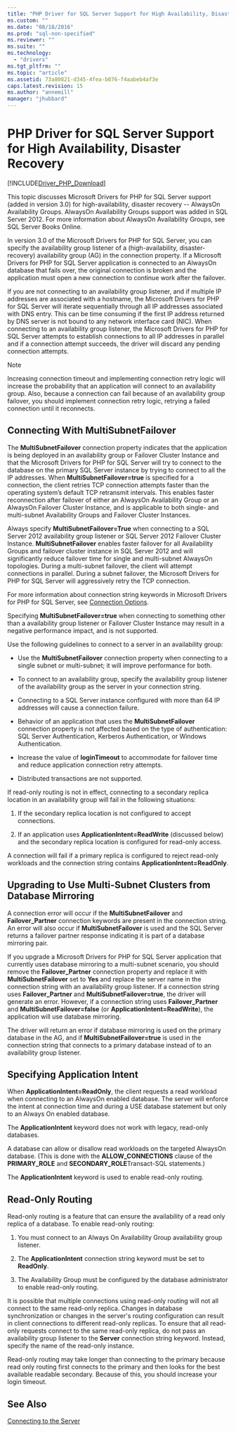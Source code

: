 ```yaml
---
title: "PHP Driver for SQL Server Support for High Availability, Disaster Recovery | Microsoft Docs"
ms.custom: ""
ms.date: "08/18/2016"
ms.prod: "sql-non-specified"
ms.reviewer: ""
ms.suite: ""
ms.technology: 
  - "drivers"
ms.tgt_pltfrm: ""
ms.topic: "article"
ms.assetid: 73a80821-d345-4fea-b076-f4aabeb4af3e
caps.latest.revision: 15
ms.author: "annemill"
manager: "jhubbard"
---
```

# PHP Driver for SQL Server Support for High Availability, Disaster Recovery
[!INCLUDE[Driver_PHP_Download](../../connect/php/includes)]

This topic discusses Microsoft Drivers for PHP for SQL Server support (added in version 3.0) for high-availability, disaster recovery -- AlwaysOn Availability Groups.  AlwaysOn Availability Groups support was added in SQL Server 2012. For more information about AlwaysOn Availability Groups, see SQL Server Books Online.  
  
In version 3.0 of the Microsoft Drivers for PHP for SQL Server, you can specify the availability group listener of a (high-availability, disaster-recovery) availability group (AG) in the connection property. If a Microsoft Drivers for PHP for SQL Server application is connected to an AlwaysOn database that fails over, the original connection is broken and the application must open a new connection to continue work after the failover.  
  
If you are not connecting to an availability group listener, and if multiple IP addresses are associated with a hostname, the Microsoft Drivers for PHP for SQL Server will iterate sequentially through all IP addresses associated with DNS entry. This can be time consuming if the first IP address returned by DNS server is not bound to any network interface card (NIC). When connecting to an availability group listener, the Microsoft Drivers for PHP for SQL Server attempts to establish connections to all IP addresses in parallel and if a connection attempt succeeds, the driver will discard any pending connection attempts.  
  
> [!NOTE]  
> Increasing connection timeout and implementing connection retry logic will increase the probability that an application will connect to an availability group. Also, because a connection can fail because of an availability group failover, you should implement connection retry logic, retrying a failed connection until it reconnects.  
  
## Connecting With MultiSubnetFailover  
The **MultiSubnetFailover** connection property indicates that the application is being deployed in an availability group or Failover Cluster Instance and that the Microsoft Drivers for PHP for SQL Server will try to connect to the database on the primary SQL Server instance by trying to connect to all the IP addresses. When **MultiSubnetFailover=true** is specified for a connection, the client retries TCP connection attempts faster than the operating system’s default TCP retransmit intervals. This enables faster reconnection after failover of either an AlwaysOn Availability Group or an AlwaysOn Failover Cluster Instance, and is applicable to both single- and multi-subnet Availability Groups and Failover Cluster Instances.  
  
Always specify **MultiSubnetFailover=True** when connecting to a SQL Server 2012 availability group listener or SQL Server 2012 Failover Cluster Instance. **MultiSubnetFailover** enables faster failover for all Availability Groups and failover cluster instance in SQL Server 2012 and will significantly reduce failover time for single and multi-subnet AlwaysOn topologies. During a multi-subnet failover, the client will attempt connections in parallel. During a subnet failover, the Microsoft Drivers for PHP for SQL Server will aggressively retry the TCP connection.  
  
For more information about connection string keywords in Microsoft Drivers for PHP for SQL Server, see [Connection Options](../../connect/php/connection-options.md).  
  
Specifying **MultiSubnetFailover=true** when connecting to something other than a availability group listener or Failover Cluster Instance may result in a negative performance impact, and is not supported.  
  
Use the following guidelines to connect to a server in an availability group:  
  
-   Use the **MultiSubnetFailover** connection property when connecting to a single subnet or multi-subnet; it will improve performance for both.  
  
-   To connect to an availability group, specify the availability group listener of the availability group as the server in your connection string.  
  
-   Connecting to a SQL Server instance configured with more than 64 IP addresses will cause a connection failure.  
  
-   Behavior of an application that uses the **MultiSubnetFailover** connection property is not affected based on the type of authentication: SQL Server Authentication, Kerberos Authentication, or Windows Authentication.  
  
-   Increase the value of **loginTimeout** to accommodate for failover time and reduce application connection retry attempts.  
  
-   Distributed transactions are not supported.  
  
If read-only routing is not in effect, connecting to a secondary replica location in an availability group will fail in the following situations:  
  
1.  If the secondary replica location is not configured to accept connections.  
  
2.  If an application uses **ApplicationIntent=ReadWrite** (discussed below) and the secondary replica location is configured for read-only access.  
  
A connection will fail if a primary replica is configured to reject read-only workloads and the connection string contains **ApplicationIntent=ReadOnly**.  
  
## Upgrading to Use Multi-Subnet Clusters from Database Mirroring  
A connection error will occur if the **MultiSubnetFailover** and **Failover_Partner** connection keywords are present in the connection string. An error will also occur if **MultiSubnetFailover** is used and the SQL Server returns a failover partner response indicating it is part of a database mirroring pair.  
  
If you upgrade a Microsoft Drivers for PHP for SQL Server application that currently uses database mirroring to a multi-subnet scenario, you should remove the **Failover_Partner** connection property and replace it with **MultiSubnetFailover** set to **Yes** and replace the server name in the connection string with an availability group listener. If a connection string uses **Failover_Partner** and **MultiSubnetFailover=true**, the driver will generate an error. However, if a connection string uses **Failover_Partner** and **MultiSubnetFailover=false** (or **ApplicationIntent=ReadWrite**), the application will use database mirroring.  
  
The driver will return an error if database mirroring is used on the primary database in the AG, and if **MultiSubnetFailover=true** is used in the connection string that connects to a primary database instead of to an availability group listener.  
  
## Specifying Application Intent  
When **ApplicationIntent=ReadOnly**, the client requests a read workload when connecting to an AlwaysOn enabled database. The server will enforce the intent at connection time and during a USE database statement but only to an Always On enabled database.  
  
The **ApplicationIntent** keyword does not work with legacy, read-only databases.  
  
A database can allow or disallow read workloads on the targeted AlwaysOn database. (This is done with the **ALLOW_CONNECTIONS** clause of the **PRIMARY_ROLE** and **SECONDARY_ROLE**Transact-SQL statements.)  
  
The **ApplicationIntent** keyword is used to enable read-only routing.  
  
## Read-Only Routing  
Read-only routing is a feature that can ensure the availability of a read only replica of a database. To enable read-only routing:  
  
1.  You must connect to an Always On Availability Group availability group listener.  
  
2.  The **ApplicationIntent** connection string keyword must be set to **ReadOnly**.  
  
3.  The Availability Group must be configured by the database administrator to enable read-only routing.  
  
It is possible that multiple connections using read-only routing will not all connect to the same read-only replica. Changes in database synchronization or changes in the server's routing configuration can result in client connections to different read-only replicas. To ensure that all read-only requests connect to the same read-only replica, do not pass an availability group listener to the **Server** connection string keyword. Instead, specify the name of the read-only instance.  
  
Read-only routing may take longer than connecting to the primary because read only routing first connects to the primary and then looks for the best available readable secondary. Because of this, you should increase your login timeout.  
  
## See Also  
[Connecting to the Server](../../connect/php/connecting-to-the-server.md)  
  
